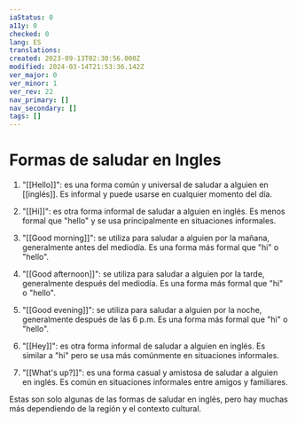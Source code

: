 ```yaml
---
iaStatus: 0
a11y: 0
checked: 0
lang: ES
translations: 
created: 2023-09-13T02:30:56.000Z
modified: 2024-03-14T21:53:36.142Z
ver_major: 0
ver_minor: 1
ver_rev: 22
nav_primary: []
nav_secondary: []
tags: []
---
```

# Formas de saludar en Ingles

1.  "[[Hello]]": es una forma común y universal de saludar a alguien en [[inglés]]. Es informal y puede usarse en cualquier momento del día.
    
2.  "[[Hi]]": es otra forma informal de saludar a alguien en inglés. Es menos formal que "hello" y se usa principalmente en situaciones informales.
    
3.  "[[Good morning]]": se utiliza para saludar a alguien por la mañana, generalmente antes del mediodía. Es una forma más formal que "hi" o "hello".
    
4.  "[[Good afternoon]]": se utiliza para saludar a alguien por la tarde, generalmente después del mediodía. Es una forma más formal que "hi" o "hello".
    
5.  "[[Good evening]]": se utiliza para saludar a alguien por la noche, generalmente después de las 6 p.m. Es una forma más formal que "hi" o "hello".
    
6.  "[[Hey]]": es otra forma informal de saludar a alguien en inglés. Es similar a "hi" pero se usa más comúnmente en situaciones informales.
    
7.  "[[What's up?]]": es una forma casual y amistosa de saludar a alguien en inglés. Es común en situaciones informales entre amigos y familiares.
    

Estas son solo algunas de las formas de saludar en inglés, pero hay muchas más dependiendo de la región y el contexto cultural.